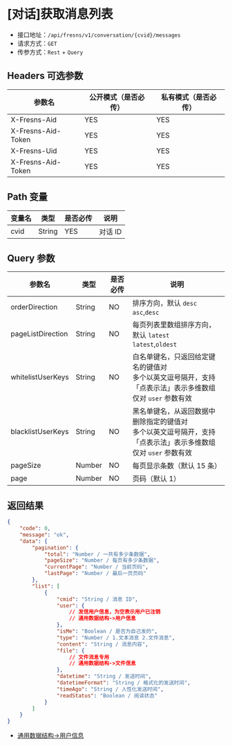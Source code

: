 # [对话]获取消息列表

- 接口地址：`/api/fresns/v1/conversation/{cvid}/messages`
- 请求方式：`GET`
- 传参方式：`Rest` + `Query`

## Headers 可选参数

| 参数名 | 公开模式（是否必传） | 私有模式（是否必传） |
| --- | --- | --- |
| X-Fresns-Aid | YES | YES |
| X-Fresns-Aid-Token | YES | YES |
| X-Fresns-Uid | YES | YES |
| X-Fresns-Aid-Token | YES | YES |

## Path 变量

| 变量名 | 类型 | 是否必传 | 说明 |
| --- | --- | --- | --- |
| cvid | String | YES | 对话 ID |

## Query 参数

| 参数名 | 类型 | 是否必传 | 说明 |
| --- | --- | --- | --- |
| orderDirection | String | NO | 排序方向，默认 `desc`<br>`asc`,`desc` |
| pageListDirection | String | NO | 每页列表里数组排序方向，默认 `latest`<br>`latest`,`oldest` |
| whitelistUserKeys | String | NO | 白名单键名，只返回给定键名的键值对<br>多个以英文逗号隔开，支持「点表示法」表示多维数组<br>仅对 `user` 参数有效 |
| blacklistUserKeys | String | NO | 黑名单键名，从返回数据中删除指定的键值对<br>多个以英文逗号隔开，支持「点表示法」表示多维数组<br>仅对 `user` 参数有效 |
| pageSize | Number | NO | 每页显示条数（默认 15 条） |
| page | Number | NO | 页码（默认 1） |

## 返回结果

```json
{
    "code": 0,
    "message": "ok",
    "data": {
        "pagination": {
            "total": "Number / 一共有多少条数据",
            "pageSize": "Number / 每页有多少条数据",
            "currentPage": "Number / 当前页码",
            "lastPage": "Number / 最后一页页码"
        },
        "list": [
            {
                "cmid": "String / 消息 ID",
                "user": {
                    // 发信用户信息，为空表示用户已注销
                    // 通用数据结构->用户信息
                },
                "isMe": "Boolean / 是否为自己发的",
                "type": "Number / 1.文本消息 2.文件消息",
                "content": "String / 消息内容",
                "file": {
                    // 文件消息专用
                    // 通用数据结构->文件信息
                },
                "datetime": "String / 发送时间",
                "datetimeFormat": "String / 格式化的发送时间",
                "timeAgo": "String / 人性化发送时间",
                "readStatus": "Boolean / 阅读状态"
            }
        ]
    }
}
```

- [通用数据结构->用户信息](../../reference/data/user.md)
